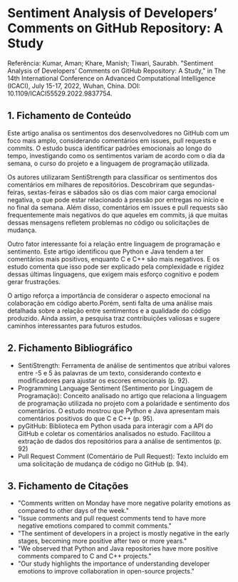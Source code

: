 # Sentiment Analysis of Developers’ Comments on GitHub Repository: A Study
Referência:
Kumar, Aman; Khare, Manish; Tiwari, Saurabh. "Sentiment Analysis of Developers’ Comments on GitHub Repository: A Study," in The 14th International Conference on Advanced Computational Intelligence (ICACI), July 15-17, 2022, Wuhan, China. DOI: 10.1109/ICACI55529.2022.9837754.

## 1. Fichamento de Conteúdo
   Este artigo analisa os sentimentos dos desenvolvedores no GitHub com um foco mais amplo, considerando comentários em issues, pull requests e commits. O estudo busca identificar padrões emocionais ao longo do tempo, investigando como os sentimentos variam de acordo com o dia da semana, o curso do projeto e a linguagem de programação utilizada.

Os autores utilizaram SentiStrength para classificar os sentimentos dos comentários em milhares de repositórios. Descobriram que segundas-feiras, sextas-feiras e sábados são os dias com maior carga emocional negativa, o que pode estar relacionado à pressão por entregas no início e no final da semana. Além disso, comentários em issues e pull requests são frequentemente mais negativos do que aqueles em commits, já que muitas dessas mensagens refletem problemas no código ou solicitações de mudança.

Outro fator interessante foi a relação entre linguagem de programação e sentimento. Este artigo identificou que Python e Java tendem a ter comentários mais positivos, enquanto C e C++ são mais negativos. E os estudo comenta que isso pode ser explicado pela complexidade e rigidez dessas últimas linguagens, que exigem mais esforço cognitivo e podem gerar frustrações.

O artigo reforça a importância de considerar o aspecto emocional na colaboração em código aberto.Porém, senti falta de uma análise mais detalhada sobre a relação entre sentimentos e a qualidade do código produzido. Ainda assim, a pesquisa traz contribuições valiosas e sugere caminhos interessantes para futuros estudos.

## 2. Fichamento Bibliográfico
*    SentiStrength: Ferramenta de análise de sentimentos que atribui valores entre -5 e 5 às palavras de um texto, considerando contexto e modificadores para ajustar os escores emocionais (p. 92)​.
*    Programming Language Sentiment (Sentimento por Linguagem de Programação): Conceito analisado no artigo que relaciona a linguagem de programação utilizada no projeto com a polaridade e sentimento dos comentários. O estudo mostrou que Python e Java apresentam mais comentários positivos do que C e C++ (p. 95).
*    pyGitHub: Biblioteca em Python usada para interagir com a API do GitHub e coletar os comentários analisados no estudo. Facilitou a extração de dados dos repositórios para a análise de sentimentos (p. 92)​
*    Pull Request Comment (Comentário de Pull Request): Texto incluído em uma solicitação de mudança de código no GitHub (p. 94)​.

## 3. Fichamento de Citações
*    "Comments written on Monday have more negative polarity emotions as compared to other days of the week." 
*    "Issue comments and pull request comments tend to have more negative emotions compared to commit comments."
*    "The sentiment of developers in a project is mostly negative in the early stages, becoming more positive after two or more years."
*    "We observed that Python and Java repositories have more positive comments compared to C and C++ projects."
*    "Our study highlights the importance of understanding developer emotions to improve collaboration in open-source projects." 
